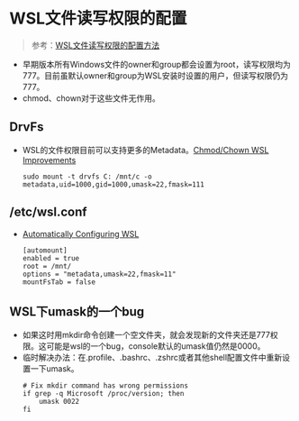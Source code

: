 # WSL文件读写权限的配置

> 参考：[WSL文件读写权限的配置方法](http://zuyunfei.com/2018/06/15/file-system-configuration-in-wsl/)

* 早期版本所有Windows文件的owner和group都会设置为root，读写权限均为777。目前虽默认owner和group为WSL安装时设置的用户，但读写权限仍为777。
* chmod、chown对于这些文件无作用。

## DrvFs

* WSL的文件权限目前可以支持更多的Metadata。[Chmod/Chown WSL Improvements](https://blogs.msdn.microsoft.com/commandline/2018/01/12/chmod-chown-wsl-improvements/)
    ```shell
    sudo mount -t drvfs C: /mnt/c -o metadata,uid=1000,gid=1000,umask=22,fmask=111
    ```

## /etc/wsl.conf

* [Automatically Configuring WSL](https://blogs.msdn.microsoft.com/commandline/2018/02/07/automatically-configuring-wsl/)
    ```shell
    [automount]
    enabled = true
    root = /mnt/
    options = "metadata,umask=22,fmask=11"
    mountFsTab = false
    ```

## WSL下umask的一个bug

* 如果这时用mkdir命令创建一个空文件夹，就会发现新的文件夹还是777权限。这可能是wsl的一个bug，console默认的umask值仍然是0000。
* 临时解决办法：在.profile、.bashrc、.zshrc或者其他shell配置文件中重新设置一下umask。
    ```shell
    # Fix mkdir command has wrong permissions
    if grep -q Microsoft /proc/version; then
        umask 0022
    fi
    ```
